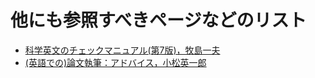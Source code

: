 # 他にも参照すべきページなどのリスト
- [科学英文のチェックマニュアル(第7版)，牧島一夫](https://www.isee.nagoya-u.ac.jp/~okumura/files/Makishima_English_v7.pdf)
- [(英語での)論文執筆：アドバイス，小松英一郎](https://wwwmpa.mpa-garching.mpg.de/~komatsu/presentation/paper-writing-tips.pdf)
